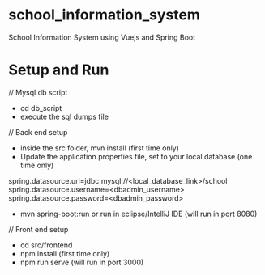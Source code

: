 # school_information_system

School Information System using Vuejs and Spring Boot

# Setup and Run

// Mysql db script

- cd db_script
- execute the sql dumps file

// Back end setup

- inside the src folder, mvn install (first time only)
- Update the application.properties file, set to your local database (one time only)

spring.datasource.url=jdbc:mysql://<local_database_link>/school
spring.datasource.username=<dbadmin_username>
spring.datasource.password=<dbadmin_password>

- mvn spring-boot:run or run in eclipse/IntelliJ IDE (will run in port 8080)

// Front end setup

- cd src/frontend
- npm install (first time only)
- npm run serve (will run in port 3000)
